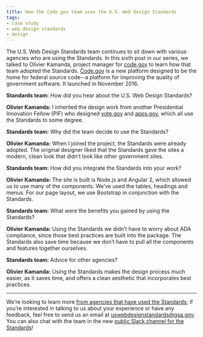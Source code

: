 ```yaml
---
title: How the Code.gov team uses the U.S. Web Design Standards
tags:
- case study
- web design standards
- design
---
```

The U.S. Web Design Standards team continues to sit down with various agencies who are using the Standards. In this sixth post in our series, we talked to Olivier Kamanda, project manager for [code.gov](https://code.gov) to learn how that team adopted the Standards. [Code.gov](https://code.gov) is a new platform designed to be the home for federal source code--a platform for improving the quality of government software. It launched in November 2016.

**Standards team:** How did you hear about the U.S. Web Design Standards?

**Olivier Kamanda:** I inherited the design work from another Presidential Innovation Fellow (PIF) who designed [vote.gov](https://vote.gov) and [apps.gov](https://apps.gov), which all use the Standards to some degree.

**Standards team:** Why did the team decide to use the Standards?

**Olivier Kamanda:** When I joined the project, the Standards were already adopted. The original designer liked that the Standards gave the sites a modern, clean look that didn’t look like other government sites.

**Standards team:** How did you integrate the Standards into your work?

**Olivier Kamanda:** The site is built is Node.js and Angular 2, which allowed us to use many of the components. We’ve used the tables, headings and menus. For our page layout, we use Bootstrap in conjunction with the Standards.

**Standards team:** What were the benefits you gained by using the Standards?

**Olivier Kamanda:** Using the Standards we didn’t have to worry about ADA compliance, since those best practices are built into the package. The Standards also save time because we don’t have to pull all the components and features together ourselves.

**Standards team:** Advice for other agencies?

**Olivier Kamanda:** Using the Standards makes the design process much easier, as it saves time, and offers a clean aesthetic that incorporates best practices.


---

We’re looking to learn more [from agencies that have used the Standards](/getting-started/showcase/); if you’re interested in talking to us about your experience or have any feedback, feel free to send us an email at [uswebdesignstandards@gsa.gov](mailto:uswebdesignstandards@gsa.gov). You can also chat with the team in the new [public Slack channel for the Standards](https://chat.18f.gov/)!

